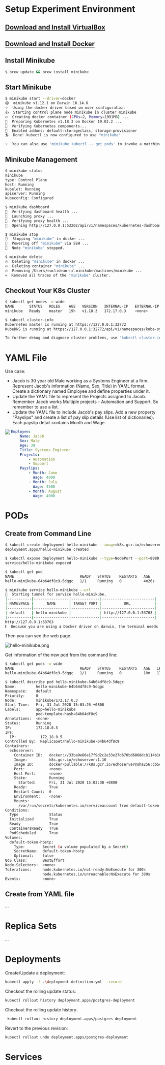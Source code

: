 # Setup Experiment Environment

## [Download and Install VirtualBox](https://download.virtualbox.org/virtualbox/6.1.12/VirtualBox-6.1.12-139181-OSX.dmg)

## [Download and Install Docker](https://download.docker.com/mac/stable/Docker.dmg)

## Install Minikube

```bash
$ brew update && brew install minikube
```

## Start Minikube

```bash
$ minikube start --driver=docker
😄  minikube v1.12.1 on Darwin 10.14.6
✨  Using the docker driver based on user configuration
👍  Starting control plane node minikube in cluster minikube
🔥  Creating docker container (CPUs=2, Memory=1991MB) ...
🐳  Preparing Kubernetes v1.18.3 on Docker 19.03.2 ...
🔎  Verifying Kubernetes components...
🌟  Enabled addons: default-storageclass, storage-provisioner
🏄  Done! kubectl is now configured to use "minikube"

💡  You can also use 'minikube kubectl -- get pods' to invoke a matching version
```

## Minikube Management

```bash
$ minikube status
minikube
type: Control Plane
host: Running
kubelet: Running
apiserver: Running
kubeconfig: Configured
```

```bash
$ minikube dashboard
🤔  Verifying dashboard health ...
🚀  Launching proxy ...
🤔  Verifying proxy health ...
🎉  Opening http://127.0.0.1:53202/api/v1/namespaces/kubernetes-dashboard/services/http:kubernetes-dashboard:/proxy/ in your default browser...
```

```bash
$ minikube stop
✋  Stopping "minikube" in docker ...
🛑  Powering off "minikube" via SSH ...
🛑  Node "minikube" stopped.
```

```bash
$ minikube delete
🔥  Deleting "minikube" in docker ...
🔥  Deleting container "minikube" ...
🔥  Removing /Users/euclideanrn/.minikube/machines/minikube ...
💀  Removed all traces of the "minikube" cluster.
```

## Checkout Your K8s Cluster

```bash
$ kubectl get nodes -o wide
NAME       STATUS   ROLES    AGE   VERSION   INTERNAL-IP   EXTERNAL-IP   OS-IMAGE       KERNEL-VERSION     CONTAINER-RUNTIME
minikube   Ready    master   19h   v1.18.3   172.17.0.3    <none>        Ubuntu 19.10   4.19.76-linuxkit   docker://19.3.2
```

```bash
$ kubectl cluster-info
Kubernetes master is running at https://127.0.0.1:32772
KubeDNS is running at https://127.0.0.1:32772/api/v1/namespaces/kube-system/services/kube-dns:dns/proxy

To further debug and diagnose cluster problems, use 'kubectl cluster-info dump'.
```

# YAML File

Use case:

- Jacob is 30 year old Male working as a Systems Engineer at a firm. Represent Jacob's information (Name, Sex, Title) in YAML format. Create a dictionary named Employee and define properties under it.
- Update the YAML file to represent the Projects assigned to Jacob. Remember Jacob works Multiple projects - Automation and Support. So remember to use a list.
- Update the YAML file to include Jacob's pay slips. Add a new property "Payslips" and create a list of pay slip details (Use list of dictionaries). Each payslip detail contains Month and Wage.

<img src="yaml_usecase_employee_3.png" align="left" style="zoom:100%;" />

```yaml
Employee:
    Name: Jacob
    Sex: Male
    Age: 30
    Title: Systems Engineer
    Projects:
        - Automation
        - Support
    Payslips:
        - Month: June
          Wage: 4000
        - Month: July
          Wage: 4500
        - Month: August
          Wage: 4000
```

# PODs

## Create from Command Line

```bash
$ kubectl create deployment hello-minikube --image=k8s.gcr.io/echoserver:1.10
deployment.apps/hello-minikube created
```

```bash
$ kubectl expose deployment hello-minikube --type=NodePort --port=8080
service/hello-minikube exposed
```

```bash
$ kubectl get pod
NAME                              READY   STATUS    RESTARTS   AGE
hello-minikube-64b64df8c9-5dqgc   1/1     Running   0          4m26s
```

```bash
$ minikube service hello-minikube --url
🏃  Starting tunnel for service hello-minikube.
|-----------|----------------|-------------|------------------------|
| NAMESPACE |      NAME      | TARGET PORT |          URL           |
|-----------|----------------|-------------|------------------------|
| default   | hello-minikube |             | http://127.0.0.1:53763 |
|-----------|----------------|-------------|------------------------|
http://127.0.0.1:53763
❗  Because you are using a Docker driver on darwin, the terminal needs to be open to run it.
```

Then you can see the web page:

![hello-minikube.png](hello-minikube.png)

Get information of the new pod from the command line:

```bash
$ kubectl get pods -o wide
NAME                              READY   STATUS    RESTARTS   AGE   IP           NODE       NOMINATED NODE   READINESS GATES
hello-minikube-64b64df8c9-5dqgc   1/1     Running   0          10m   172.18.0.5   minikube   <none>           <none>
```

```bash
$ kubectl describe pod hello-minikube-64b64df8c9-5dqgc
Name:         hello-minikube-64b64df8c9-5dqgc
Namespace:    default
Priority:     0
Node:         minikube/172.17.0.3
Start Time:   Fri, 31 Jul 2020 15:03:26 +0800
Labels:       app=hello-minikube
              pod-template-hash=64b64df8c9
Annotations:  <none>
Status:       Running
IP:           172.18.0.5
IPs:
  IP:           172.18.0.5
Controlled By:  ReplicaSet/hello-minikube-64b64df8c9
Containers:
  echoserver:
    Container ID:   docker://33ba9e66e17f9d2c2e33e27d670bd6868dcb114b1698b5a8fd273f14280e75fc
    Image:          k8s.gcr.io/echoserver:1.10
    Image ID:       docker-pullable://k8s.gcr.io/echoserver@sha256:cb5c1bddd1b5665e1867a7fa1b5fa843a47ee433bbb75d4293888b71def53229
    Port:           <none>
    Host Port:      <none>
    State:          Running
      Started:      Fri, 31 Jul 2020 15:03:38 +0800
    Ready:          True
    Restart Count:  0
    Environment:    <none>
    Mounts:
      /var/run/secrets/kubernetes.io/serviceaccount from default-token-hbstp (ro)
Conditions:
  Type              Status
  Initialized       True 
  Ready             True 
  ContainersReady   True 
  PodScheduled      True 
Volumes:
  default-token-hbstp:
    Type:        Secret (a volume populated by a Secret)
    SecretName:  default-token-hbstp
    Optional:    false
QoS Class:       BestEffort
Node-Selectors:  <none>
Tolerations:     node.kubernetes.io/not-ready:NoExecute for 300s
                 node.kubernetes.io/unreachable:NoExecute for 300s
Events:          <none>
```

## Create from YAML file

...

# Replica Sets

...

# Deployments

Create/Update a deployment:

```bash
kubectl apply -f .\deployment-definition.yml --record
```

Checkout the rolling update status:

```bash
kubectl rollout history deployment.apps/postgres-deployment
```

Checkout the rolling update history:

```bash
 kubectl rollout history deployment.apps/postgres-deployment
```

Revert to the previous revision:

```bash
kubectl rollout undo deployment.apps/postgres-deployment
```

# Services

